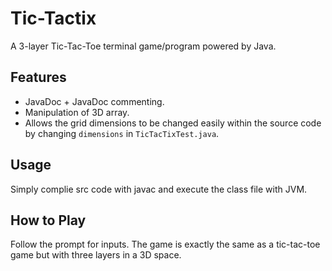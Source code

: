 # Tic-Tactix
A 3-layer Tic-Tac-Toe terminal game/program powered by Java.

## Features
+ JavaDoc + JavaDoc commenting.
+ Manipulation of 3D array.
+ Allows the grid dimensions to be changed easily within the source code by changing `dimensions` in `TicTacTixTest.java`.

## Usage
Simply complie src code with javac and execute the class file with JVM.

## How to Play
Follow the prompt for inputs. The game is exactly the same as a tic-tac-toe game but with three layers in a 3D space.
